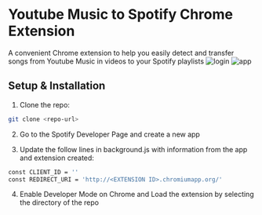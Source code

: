 # Youtube Music to Spotify Chrome Extension

A convenient Chrome extension to help you easily detect and transfer songs from Youtube Music in videos to your Spotify playlists
![login](https://github.com/rtorc777/youtube-to-spotify-extension/assets/133179555/04aaf891-c33a-4b5a-9863-16cfa16a0210) 
![app](https://github.com/rtorc777/youtube-to-spotify-extension/assets/133179555/c36f708d-c8d8-4329-98f0-7ba45ae7b022)

## Setup & Installation

1) Clone the repo:
```bash
git clone <repo-url>
```

2) Go to the Spotify Developer Page and create a new app

3) Update the follow lines in background.js with information from the app and extension created:
```bash
const CLIENT_ID = '' 
const REDIRECT_URI = 'http://<EXTENSION ID>.chromiumapp.org/'
```

4) Enable Developer Mode on Chrome and Load the extension by selecting the directory of the repo
